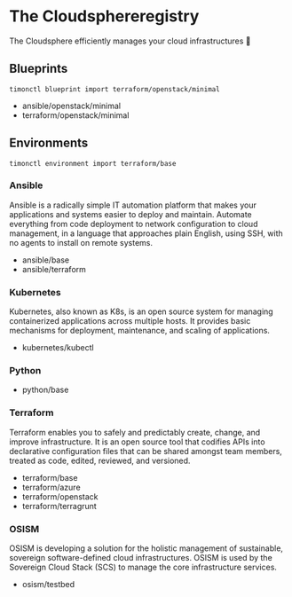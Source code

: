 # The Cloudsphereregistry

The Cloudsphere efficiently manages your cloud infrastructures 🚀

## Blueprints

```
timonctl blueprint import terraform/openstack/minimal
```

* ansible/openstack/minimal
* terraform/openstack/minimal

## Environments

```
timonctl environment import terraform/base
```

### Ansible

Ansible is a radically simple IT automation platform that makes your
applications and systems easier to deploy and maintain. Automate everything
from code deployment to network configuration to cloud management, in a
language that approaches plain English, using SSH, with no agents to install
on remote systems.

* ansible/base
* ansible/terraform

### Kubernetes

Kubernetes, also known as K8s, is an open source system for managing containerized
applications across multiple hosts. It provides basic mechanisms for deployment,
maintenance, and scaling of applications.

* kubernetes/kubectl

### Python

* python/base

### Terraform

Terraform enables you to safely and predictably create, change, and improve infrastructure.
It is an open source tool that codifies APIs into declarative configuration files that can
be shared amongst team members, treated as code, edited, reviewed, and versioned.

* terraform/base
* terraform/azure
* terraform/openstack
* terraform/terragrunt

### OSISM

OSISM is developing a solution for the holistic management of sustainable, sovereign
software-defined cloud infrastructures. OSISM is used by the Sovereign Cloud Stack (SCS)
to manage the core infrastructure services.

* osism/testbed
